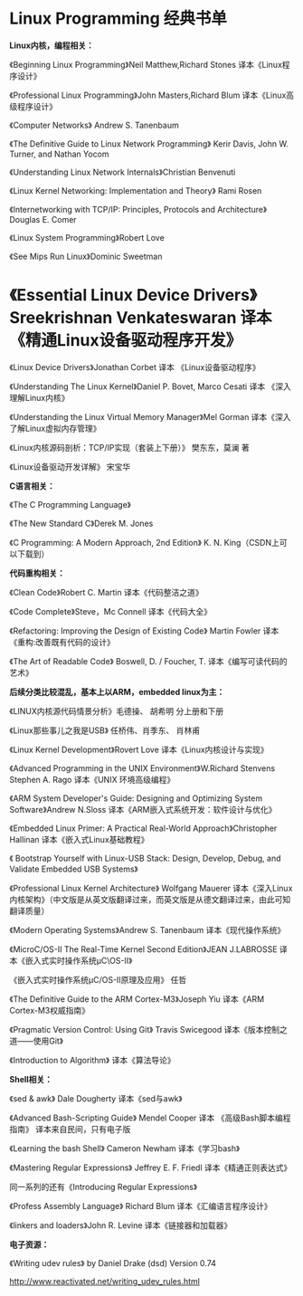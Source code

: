 # Linux Programming 经典书单

**Linux内核，编程相关：**

《Beginning Linux Programming》Neil Matthew,Richard Stones  译本《Linux程序设计》

《Professional Linux Programming》John Masters,Richard Blum 译本《Linux高级程序设计》

《Computer Networks》 Andrew S. Tanenbaum

《The Definitive Guide to Linux Network Programming》 Kerir Davis, John W. Turner, and Nathan Yocom

《Understanding Linux Network Internals》Christian Benvenuti 

《Linux Kernel Networking: Implementation and Theory》 Rami Rosen

《Internetworking with TCP/IP: Principles, Protocols and Architecture》 Douglas E. Comer

《Linux System Programming》Robert Love

《See Mips Run Linux》Dominic Sweetman

# 《Essential Linux Device Drivers》Sreekrishnan Venkateswaran 译本《精通Linux设备驱动程序开发》

《Linux Device Drivers》Jonathan Corbet 译本 《Linux设备驱动程序》

《Understanding The Linux Kernel》Daniel P. Bovet, Marco Cesati 译本 《深入理解Linux内核》

《Understanding the Linux Virtual Memory Manager》Mel Gorman  译本《深入了解Linux虚拟内存管理》

《Linux内核源码剖析：TCP/IP实现（套装上下册）》 樊东东，莫澜 著

《Linux设备驱动开发详解》 宋宝华

**C语言相关：**

《The C Programming Language》

《The New Standard C》Derek M. Jones

《C Programming: A Modern Approach, 2nd Edition》 K. N. King（CSDN上可以下载到）
 

 **代码重构相关：**

《Clean Code》Robert C. Martin 译本《代码整洁之道》

《Code Complete》Steve，Mc Connell 译本《代码大全》

《Refactoring: Improving the Design of Existing Code》 Martin Fowler 译本 《重构:改善既有代码的设计》

《The Art of Readable Code》 Boswell, D. / Foucher, T.  译本《编写可读代码的艺术》

**后续分类比较混乱，基本上以ARM，embedded linux为主：**

 《LINUX内核源代码情景分析》毛德操、 胡希明 分上册和下册

《Linux那些事儿之我是USB》 任桥伟、肖季东、 肖林甫

《Linux Kernel Development》Rovert Love 译本《Linux内核设计与实现》

《Advanced Programming in the UNIX Environment》W.Richard Stenvens Stephen A. Rago 译本《UNIX 环境高级编程》

 《ARM System Developer's Guide: Designing and Optimizing System Software》Andrew N.Sloss 译本《ARM嵌入式系统开发：软件设计与优化》

 《Embedded Linux Primer: A Practical Real-World Approach》Christopher Hallinan 译本《嵌入式Linux基础教程》

《 Bootstrap Yourself with Linux-USB Stack: Design, Develop, Debug, and Validate Embedded USB Systems》

《Professional Linux Kernel Architecture》 Wolfgang Mauerer 译本《深入Linux内核架构》（中文版是从英文版翻译过来，而英文版是从德文翻译过来，由此可知翻译质量）

《Modern Operating Systems》Andrew S. Tanenbaum 译本《现代操作系统》

《MicroC/OS-II The Real-Time Kernel Second Edition》JEAN J.LABROSSE  译本《嵌入式实时操作系统μC\OS-Ⅱ》

《嵌入式实时操作系统μC/OS-II原理及应用》 任哲

《The Definitive Guide to the ARM Cortex-M3》Joseph Yiu 译本《ARM Cortex-M3权威指南》

《Pragmatic Version Control: Using Git》 Travis Swicegood 译本《版本控制之道——使用Git》

《Introduction to Algorithm》 译本《算法导论》

**Shell相关：**

《sed & awk》 Dale Dougherty 译本《sed与awk》

《Advanced Bash-Scripting Guide》  Mendel Cooper 译本 《高级Bash脚本编程指南》  译本来自民间，只有电子版

《Learning the bash Shell》  Cameron Newham 译本《学习bash》

《Mastering Regular Expressions》 Jeffrey E. F. Friedl 译本《精通正则表达式》

同一系列的还有《Introducing Regular Expressions》

《Profess Assembly Language》 Richard Blum  译本《汇编语言程序设计》

《linkers and loaders》John R. Levine 译本《链接器和加载器》

**电子资源：**

《Writing udev rules》 by Daniel Drake (dsd)  Version 0.74

 http://www.reactivated.net/writing_udev_rules.html
